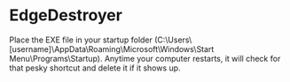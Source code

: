 # EdgeDestroyer
Place the EXE file in your startup folder (C:\Users\\[username]\AppData\Roaming\Microsoft\Windows\Start Menu\Programs\Startup). Anytime your computer restarts, it will check for that pesky shortcut and delete it if it shows up.
